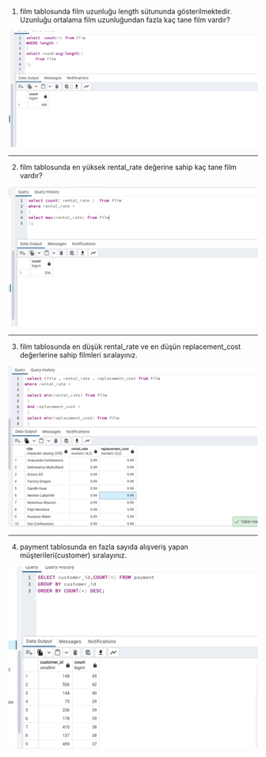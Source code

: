1. film tablosunda film uzunluğu length sütununda gösterilmektedir. Uzunluğu ortalama film uzunluğundan fazla kaç tane film vardır?

![img.png](img/img1.png)

----------------

2. film tablosunda en yüksek rental_rate değerine sahip kaç tane film vardır?

![img.png](img/img2.png)

----------

3. film tablosunda en düşük rental_rate ve en düşün replacement_cost değerlerine sahip filmleri sıralayınız.

![img.png](img/img7.png)

---------------------

4. payment tablosunda en fazla sayıda alışveriş yapan müşterileri(customer) sıralayınız.

![img.png](img/img4.png)